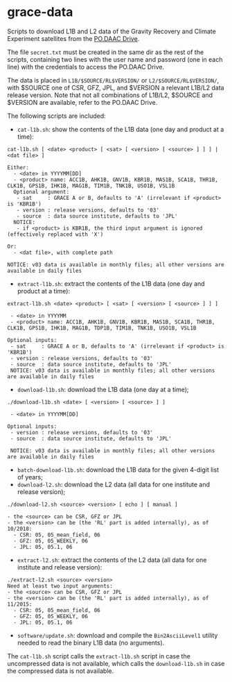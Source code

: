 # grace-data

Scripts to download L1B and L2 data of the Gravity Recovery and Climate Experiment satellites from the [PO.DAAC Drive](https://podaac-tools.jpl.nasa.gov/drive/).

The file `secret.txt` must be created in the same dir as the rest of the scripts, containing two lines with the user name and password (one in each line) with the credentials to access the PO.DAAC Drive.

The data is placed in `L1B/$SOURCE/RL$VERSION/` or `L2/$SOURCE/RL$VERSION/`, with $SOURCE one of CSR, GFZ, JPL, and $VERSION a relevant L1B/L2 data release version. Note that not all combinations of L1B/L2, $SOURCE and $VERSION are available, refer to the PO.DAAC Drive.

The following scripts are included:
- `cat-l1b.sh`: show the contents of the L1B data (one day and product at a time):
```
cat-l1b.sh [ <date> <product> [ <sat> [ <version> [ <source> ] ] ] | <dat file> ]

Either:
  - <date> in YYYYMM[DD]
  - <product> name: ACC1B, AHK1B, GNV1B, KBR1B, MAS1B, SCA1B, THR1B, CLK1B, GPS1B, IHK1B, MAG1B, TIM1B, TNK1B, USO1B, VSL1B
  Optional argument:
   - sat     : GRACE A or B, defaults to 'A' (irrelevant if <product> is 'KBR1B')
   - version : release versions, defaults to '03'
   - source  : data source institute, defaults to 'JPL'
  NOTICE:
   - if <product> is KBR1B, the third input argument is ignored (effectively replaced with 'X')

Or:
  - <dat file>, with complete path

NOTICE: v03 data is available in monthly files; all other versions are available in daily files
 ```
- `extract-l1b.sh`: extract the contents of the L1B data (one day and product at a time):
```
extract-l1b.sh <date> <product> [ <sat> [ <version> [ <source> ] ] ]

 - <date> in YYYYMM
 - <product> name: ACC1B, AHK1B, GNV1B, KBR1B, MAS1B, SCA1B, THR1B, CLK1B, GPS1B, IHK1B, MAG1B, TDP1B, TIM1B, TNK1B, USO1B, VSL1B

Optional inputs:
 - sat     : GRACE A or B, defaults to 'A' (irrelevant if <product> is 'KBR1B')
 - version : release versions, defaults to '03'
 - source  : data source institute, defaults to 'JPL'
 NOTICE: v03 data is available in monthly files; all other versions are available in daily files
```
- `download-l1b.sh`: download the L1B data (one day at a time);
```
./download-l1b.sh <date> [ <version> [ <source> ] ]

 - <date> in YYYYMM[DD]

Optional inputs:
 - version : release versions, defaults to '03'
 - source  : data source institute, defaults to 'JPL'

 NOTICE: v03 data is available in monthly files; all other versions are available in daily files
```
- `batch-download-l1b.sh`: download the L1B data for the given 4-digit list of years;
- `download-l2.sh`: download the L2 data (all data for one institute and release version);
```
./download-l2.sh <source> <version> [ echo ] [ manual ]

- the <source> can be CSR, GFZ or JPL
- the <version> can be (the 'RL' part is added internally), as of 10/2018:
  - CSR: 05, 05_mean_field, 06
  - GFZ: 05, 05_WEEKLY, 06
  - JPL: 05, 05.1, 06
```
- `extract-l2.sh`: extract the contents of the L2 data (all data for one institute and release version):
```
./extract-l2.sh <source> <version>
Need at least two input arguments:
- the <source> can be CSR, GFZ or JPL
- the <version> can be (the 'RL' part is added internally), as of 11/2015:
  - CSR: 05, 05_mean_field, 06
  - GFZ: 05, 05_WEEKLY, 06
  - JPL: 05, 05.1, 06
```
- `software/update.sh`: download and compile the `Bin2AsciiLevel1` utility needed to read the binary L1B data (no arguments).

The `cat-l1b.sh` script calls the `extract-l1b.sh` script in case the uncompressed data is not available, which calls the `download-l1b.sh` in case the compressed data is not available.
